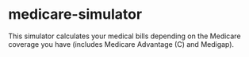 # medicare-simulator
This simulator calculates your medical bills depending on the Medicare coverage you have (includes Medicare Advantage (C) and Medigap).
